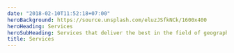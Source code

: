 ```yaml
---
date: "2018-02-10T11:52:18+07:00"
heroBackground: https://source.unsplash.com/eluzJSfkNCk/1600x400
heroHeading: Services
heroSubHeading: Services that deliver the best in the field of geographic information science
title: Services
---
```

